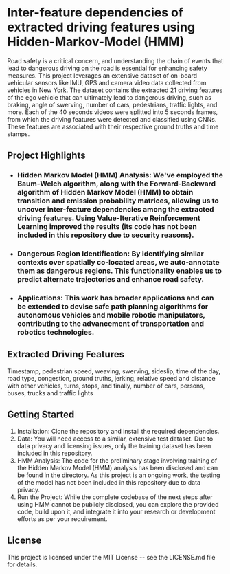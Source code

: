 # Inter-feature dependencies of extracted driving features using Hidden-Markov-Model (HMM)
Road safety is a critical concern, and understanding the chain of events that lead to dangerous driving on the road is essential for enhancing safety measures. This project leverages an extensive dataset of on-board vehicular sensors like IMU, GPS and camera video data collected from vehicles in New York. The dataset contains the extracted 21 driving features of the ego vehicle that can ultimately lead to dangerous driving, such as braking, angle of swerving, number of cars, pedestrians, traffic lights, and more. Each of the 40 seconds videos were splitted into 5 seconds frames, from which the driving features were detected and classified using CNNs. These features are associated with their respective ground truths and time stamps.

## Project Highlights
- ### Hidden Markov Model (HMM) Analysis: We've employed the Baum-Welch algorithm, along with the Forward-Backward algorithm of Hidden Markov Model (HMM) to obtain transition and emission probability matrices, allowing us to uncover inter-feature dependencies among the extracted driving features. Using Value-Iterative Reinforcement Learning improved the results (its code has not been included in this repository due to security reasons). 
- ### Dangerous Region Identification: By identifying similar contexts over spatially co-located areas, we auto-annotate them as dangerous regions. This functionality enables us to predict alternate trajectories and enhance road safety.
- ### Applications: This work has broader applications and can be extended to devise safe path planning algorithms for autonomous vehicles and mobile robotic manipulators, contributing to the advancement of transportation and robotics technologies.

## Extracted Driving Features
Timestamp, pedestrian speed, weaving, swerving, sideslip, time of the day, road type, congestion, ground truths, jerking, relative speed and distance with other vehicles, turns, stops, and finally, number of cars, persons, buses, trucks and traffic lights

## Getting Started
1. Installation: Clone the repository and install the required dependencies.
2. Data: You will need access to a similar, extensive test dataset. Due to data privacy and licensing issues, only the training dataset has been included in this repository. 
3. HMM Analysis: The code for the preliminary stage involving training of the Hidden Markov Model (HMM) analysis has been disclosed and can be found in the directory. As this project is an ongoing work, the testing of the model has not been included in this repository due to data privacy. 
4. Run the Project: While the complete codebase of the next steps after using HMM cannot be publicly disclosed, you can explore the provided code, build upon it, and integrate it into your research or development efforts as per your requirement.

## License
This project is licensed under the MIT License -- see the LICENSE.md file for details.
